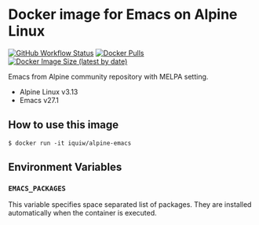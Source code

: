 # Docker image for Emacs on Alpine Linux

[![GitHub Workflow Status](https://img.shields.io/github/workflow/status/iquiw/docker-alpine-emacs/docker?logo=github)](https://github.com/iquiw/docker-alpine-emacs/actions/workflows/docker.yml)
[![Docker Pulls](https://img.shields.io/docker/pulls/iquiw/alpine-emacs)](https://hub.docker.com/r/iquiw/alpine-emacs/)
[![Docker Image Size (latest by date)](https://img.shields.io/docker/image-size/iquiw/alpine-emacs)](https://hub.docker.com/r/iquiw/alpine-emacs/)

Emacs from Alpine community repository with MELPA setting.

* Alpine Linux v3.13
* Emacs v27.1

## How to use this image

```console
$ docker run -it iquiw/alpine-emacs
```

## Environment Variables

### `EMACS_PACKAGES`

This variable specifies space separated list of packages.
They are installed automatically when the container is executed.
